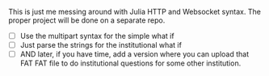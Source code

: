 This is just me messing around with Julia HTTP and Websocket syntax. The proper project will be done on a separate repo. 

- [ ] Use the multipart syntax for the simple what if
- [ ] Just parse the strings for the institutional what if
- [ ] AND later, if you have time, add a version where you can upload that FAT FAT file to do institutional questions for some other institution. 
